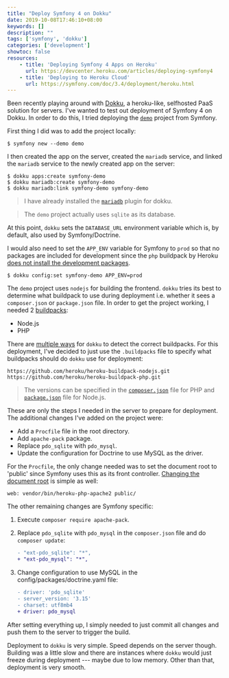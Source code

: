 ```yaml
---
title: "Deploy Symfony 4 on Dokku"
date: 2019-10-08T17:46:10+08:00
keywords: []
description: ""
tags: ['symfony', 'dokku']
categories: ['development']
showtoc: false
resources:
    - title: 'Deploying Symfony 4 Apps on Heroku'
      url: https://devcenter.heroku.com/articles/deploying-symfony4
    - title: 'Deploying to Heroku Cloud'
      url: https://symfony.com/doc/3.4/deployment/heroku.html
---
```


Been recently playing around with [Dokku](http://dokku.viewdocs.io/dokku/), a heroku-like, selfhosted PaaS solution for servers. I've wanted to test out deployment of Symfony 4 on Dokku. In order to do this, I tried deploying the [`demo`](https://github.com/symfony/demo) project from Symfony.

First thing I did was to add the project locally:

```shell
$ symfony new --demo demo
```

I then created the app on the server, created the `mariadb` service, and linked the `mariadb` service to the newly created app on the server:

```shell
$ dokku apps:create symfony-demo
$ dokku mariadb:create symfony-demo
$ dokku mariadb:link symfony-demo symfony-demo
```

> I have already installed the [`mariadb`](https://github.com/dokku/dokku-mariadb) plugin for dokku.

<!-- -->
> The `demo` project actually uses `sqlite` as its database.

At this point, `dokku` sets the `DATABASE_URL` environment variable which is, by default, also used by Symfony/Doctrine.

I would also need to set the `APP_ENV` variable for Symfony to `prod` so that no packages are included for development since the `php` buildpack by Heroku [does not install the development packages](https://devcenter.heroku.com/articles/php-support#installation-of-dependencies).

```shell
$ dokku config:set symfony-demo APP_ENV=prod
```

The `demo` project uses `nodejs` for building the frontend. `dokku` tries its best to determine what buildpack to use during deployment i.e. whether it sees a `composer.json` or `package.json` file. In order to get the project working, I needed 2 [buildpacks](http://dokku.viewdocs.io/dokku~v0.18.5/deployment/methods/buildpacks/):

* Node.js
* PHP

There are [multiple ways](http://dokku.viewdocs.io/dokku~v0.18.5/deployment/methods/buildpacks/) for `dokku` to detect the correct buildpacks. For this deployment, I've decided to just use the `.buildpacks` file to specify what buildpacks should do `dokku` use for deployment:

```
https://github.com/heroku/heroku-buildpack-nodejs.git
https://github.com/heroku/heroku-buildpack-php.git
```

> The versions can be specified in the [`composer.json`](https://devcenter.heroku.com/articles/php-support#selecting-a-runtime) file for PHP and [`package.json`](https://devcenter.heroku.com/articles/nodejs-support#specifying-a-node-js-version) file for Node.js.

These are only the steps I needed in the server to prepare for deployment. The additional changes I've added on the project were:

* Add a `Procfile` file in the root directory.
* Add `apache-pack` package.
* Replace `pdo_sqlite` with `pdo_mysql`.
* Update the configuration for Doctrine to use MySQL as the driver.

For the `Procfile`, the only change needed was to set the document root to 'public' since Symfony uses this as its front controller. [Changing the document root](https://devcenter.heroku.com/articles/custom-php-settings#setting-the-document-root) is simple as well:

```
web: vendor/bin/heroku-php-apache2 public/
```

The other remaining changes are Symfony specific:

1. Execute `composer require apache-pack`.
2. Replace `pdo_sqlite` with `pdo_mysql` in the `composer.json` file and do `composer update`:

   ```diff
   - "ext-pdo_sqlite": "*",
   + "ext-pdo_mysql": "*",
   ```
3. Change configuration to use MySQL in the config/packages/doctrine.yaml file:

   ```diff
   - driver: 'pdo_sqlite'
   - server_version: '3.15'
   - charset: utf8mb4
   + driver: pdo_mysql
   ```

After setting everything up, I simply needed to just commit all changes and push them to the server to trigger the build.

Deployment to `dokku` is very simple. Speed depends on the server though. Building was a little slow and there are instances where `dokku` would just freeze during deployment --- maybe due to low memory. Other than that, deployment is very smooth.
